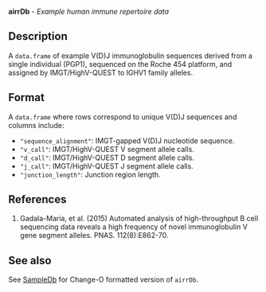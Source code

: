 **airrDb** - *Example human immune repertoire data*

Description
--------------------

A `data.frame` of example V(D)J immunoglobulin sequences derived from a 
single individual (PGP1), sequenced on the Roche 454 platform, and assigned by
IMGT/HighV-QUEST to IGHV1 family alleles.






Format
-------------------
A `data.frame` where rows correspond to unique V(D)J sequences and
columns include:

+  `"sequence_alignment"`: IMGT-gapped V(D)J nucleotide sequence.
+  `"v_call"`: IMGT/HighV-QUEST V segment allele calls.
+  `"d_call"`: IMGT/HighV-QUEST D segment allele calls.
+  `"j_call"`: IMGT/HighV-QUEST J segment allele calls.
+  `"junction_length"`: Junction region length.


References
-------------------


1.  Gadala-Maria, et al. (2015) Automated analysis of high-throughput B cell 
sequencing data reveals a high frequency of novel immunoglobulin V gene 
segment alleles. PNAS. 112(8):E862-70.





See also
-------------------

See [SampleDb](SampleDb.md) for Change-O formatted version of `airrDb`.






